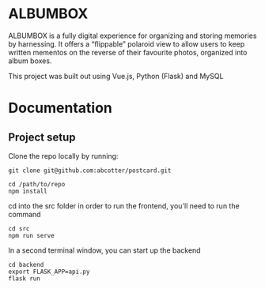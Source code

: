 # ALBUMBOX
ALBUMBOX is a fully digital experience for organizing and storing memories by harnessing. It offers a “flippable” polaroid view to allow users to keep written mementos on the reverse of their favourite photos, organized into album boxes.

This project was built out using Vue.js, Python (Flask) and MySQL

# Documentation

## Project setup
Clone the repo locally by running:
```
git clone git@github.com:abcotter/postcard.git
```
```
cd /path/to/repo
npm install
```
cd into the src folder in order to run the frontend, you'll need to run the command
```
cd src
npm run serve
```
In a second terminal window, you can start up the backend
```
cd backend
export FLASK_APP=api.py
flask run
```
